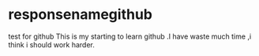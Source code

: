 # responsenamegithub
test for github
This is my starting to learn github .I have waste much time ,i think i should work harder.
